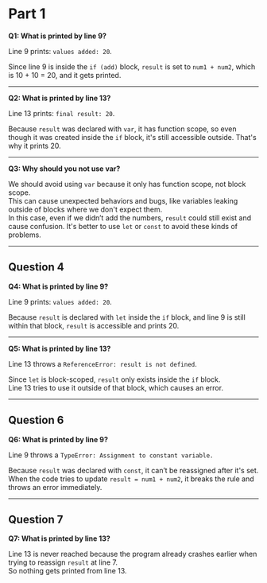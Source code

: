 # Part 1


**Q1: What is printed by line 9?**

Line 9 prints: `values added: 20`.

Since line 9 is inside the `if (add)` block, `result` is set to `num1 + num2`, which is 10 + 10 = 20, and it gets printed.

---

**Q2: What is printed by line 13?**

Line 13 prints: `final result: 20`.

Because `result` was declared with `var`, it has function scope, so even though it was created inside the `if` block, it's still accessible outside. That's why it prints 20.

---

**Q3: Why should you not use var?**

We should avoid using `var` because it only has function scope, not block scope.  
This can cause unexpected behaviors and bugs, like variables leaking outside of blocks where we don't expect them.  
In this case, even if we didn’t add the numbers, `result` could still exist and cause confusion. It's better to use `let` or `const` to avoid these kinds of problems.

---

## Question 4

**Q4: What is printed by line 9?**

Line 9 prints: `values added: 20`.

Because `result` is declared with `let` inside the `if` block, and line 9 is still within that block, `result` is accessible and prints 20.

---

**Q5: What is printed by line 13?**

Line 13 throws a `ReferenceError: result is not defined`.

Since `let` is block-scoped, `result` only exists inside the `if` block.  
Line 13 tries to use it outside of that block, which causes an error.

---

## Question 6

**Q6: What is printed by line 9?**

Line 9 throws a `TypeError: Assignment to constant variable.`

Because `result` was declared with `const`, it can’t be reassigned after it's set.  
When the code tries to update `result = num1 + num2`, it breaks the rule and throws an error immediately.

---

## Question 7

**Q7: What is printed by line 13?**

Line 13 is never reached because the program already crashes earlier when trying to reassign `result` at line 7.  
So nothing gets printed from line 13.
